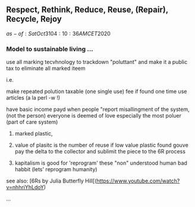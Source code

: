 ## Respect, Rethink, Reduce, Reuse, (Repair), Recycle, Rejoy

$as-of: Sat Oct 31 04:10:36 AM CET 2020$

### Model to sustainable living ...


use all marking tecvhnology to trackdown "poluttant"
and make it a public tax to eliminate all marked iteem

i.e. 


make repeated polution taxable (one single use)
fee if found one time use articles (a la perl -w !)

have basic income payd when people "report misallingment of the system, (not the person)
everyone is deemed of love especially the most poluer (part of care system)

1. marked plastic,

2.  value of plasitc is the number of reuse
  if low value plastic found gouve pay the delta to the collector and sublimit the piece to the 6R process

3. kapitalism is good for 'reprogram' these "non" understood human bad habbit 
  (lets' reprogram humanity)

see also:
  [6Rs by Julia Butterfly Hill[(https://www.youtube.com/watch?v=nhhriYhLdoY)


...
